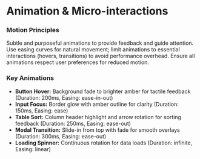 # Animation & Micro-interactions

### Motion Principles

Subtle and purposeful animations to provide feedback and guide attention. Use easing curves for natural movement; limit animations to essential interactions (hovers, transitions) to avoid performance overhead. Ensure all animations respect user preferences for reduced motion.

### Key Animations

- **Button Hover:** Background fade to brighter amber for tactile feedback (Duration: 200ms, Easing: ease-in-out)
- **Input Focus:** Border glow with amber outline for clarity (Duration: 150ms, Easing: ease)
- **Table Sort:** Column header highlight and arrow rotation for sorting feedback (Duration: 250ms, Easing: ease-out)
- **Modal Transition:** Slide-in from top with fade for smooth overlays (Duration: 300ms, Easing: ease-out)
- **Loading Spinner:** Continuous rotation for data loads (Duration: infinite, Easing: linear)
